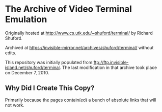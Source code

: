 # The Archive of Video Terminal Emulation

Originally hosted at <http://www.cs.utk.edu/~shuford/terminal/> by
Richard Shuford.

Archived at <https://invisible-mirror.net/archives/shuford/terminal/>
without edits.

This repository was initially populated from
<ftp://ftp.invisible-island.net/shuford/terminal>.  The last
modification in that archive took place on December 7, 2010.

## Why Did I Create This Copy?

Primarily because the pages contain(ed) a bunch of absolute links that
will not work.
